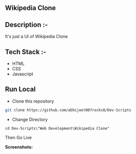 ## Wikipedia Clone

## Description :-

It's just a UI of Wikipedia Clone

## Tech Stack :-

- HTML
- CSS
- Javascript

## Run Local

* Clone this repository

```bash
git clone https://github.com/abhijeet007rocks8/Dev-Scripts
```

* Change Directory

```pwsh
cd Dev-Scripts\"Web Development\Wikipedia Clone"
```

Then Go Live 

__Screenshots:__









